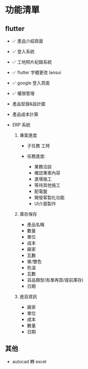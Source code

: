 # 功能清單

## flutter

- ✅ 產品介紹頁面
- ✅ 登入系統
- ✅ 工地照片紀錄系統
- ✅ flutter 字體更改  Iansui
- ✅ google 登入頁面
- ✅ 權限管理
- 產品型錄&設計圖
- 產品成本計算
- ERP 系統

    1. 專案進度

        - 子任務 工時
        - 任務進度:

            - 業務洽談
            - 確認專案內容
            - 進場施工
            - 等待其他施工
            - 配電盤
            - 開發客製化功能
            - UI介面製作
    2. 庫存保存

        - 產品名稱
        - 數量
        - 單位
        - 成本
        - 廠家
        - 瓦數
        - 單/雙色
        - 色溫
        - 瓦數
        - 貨品類型(有單再買/提前庫存)
        - 日期

    3. 進貨資訊

        - 廠家
        - 單位
        - 成本
        - 數量
        - 日期

## 其他

- autocad 轉 excel
